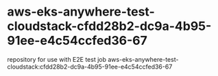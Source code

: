 # aws-eks-anywhere-test-cloudstack-cfdd28b2-dc9a-4b95-91ee-e4c54ccfed36-67
repository for use with E2E test job aws-eks-anywhere-test-cloudstack:cfdd28b2-dc9a-4b95-91ee-e4c54ccfed36-67
